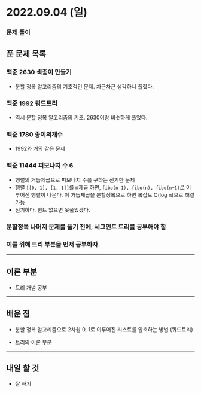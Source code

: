 # 2022.09.04 (일)

### 문제 풀이



## 푼 문제 목록

### 백준 2630 색종이 만들기

- 분할 정복 알고리즘의 기초적인 문제. 차근차근 생각하니 풀렸다.

### 백준 1992 쿼드트리

- 역시 분할 정복 알고리즘의 기초. 2630이랑 비슷하게 풀었다.

### 백준 1780 종이의개수

- 1992와 거의 같은 문제

### 백준 11444 피보나치 수 6

- 행렬의 거듭제곱으로 피보나치 수를 구하는 신기한 문제
- 행렬 `[[0, 1], [1, 1]]`를 n제곱 하면, `fibo(n-1), fibo(n), fibo(n+1)`로 이루어진 행렬이 나온다. 이 거듭제곱을 분할정복으로 하면 복잡도 O(log n)으로 해결 가능
- 신기하다. 힌트 없으면 못풀었겠다.

### 분할정복 나머지 문제를 풀기 전에, 세그먼트 트리를 공부해야 함

### 이를 위해 트리 부분을 먼저 공부하자.




---

## 이론 부분

- 트리 개념 공부


---

## 배운 점

- 분할 정복 알고리즘으로 2차원 0, 1로 이루어진 리스트를 압축하는 방법 (쿼드트리)

- 트리의 이론 부분


---

## 내일 할 것

- 잘 하기

